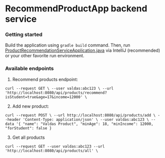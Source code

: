 # RecommendProductApp backend service

### Getting started
Build the application using ``gradle build`` command. Then, run [ProductRecommendationServiceApplication.java](src%2Fmain%2Fjava%2Fcom%2Fseb%2Fvaldas%2Fproductrecommendationservice%2FProductRecommendationServiceApplication.java) via IntelliJ (recommended) or your other favorite run environment.

### Available endpoints

1) Recommend products endpoint:

``curl --request GET \
--user valdas:abc123 \
--url 'http://localhost:8080/api/products/recommend?isStudent=true&age=17&income=12000' \``

2) Add new product:

``
curl --request POST \
--url http://localhost:8080/api/products/add \
--header 'Content-Type: application/json' \
--user valdas:abc123 \
--data '{
"name": "Valdas Product",
"minAge": 18,
"minIncome": 12000,
"forStudent": false
}
``

3) Get all products


``
curl --request GET --user valdas:abc123 --url 'http://localhost:8080/api/products/all' \
``